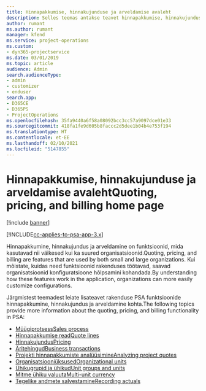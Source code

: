 ```yaml
---
title: Hinnapakkumise, hinnakujunduse ja arveldamise avaleht
description: Selles teemas antakse teavet hinnapakkumise, hinnakujunduse ja arveldamise kohta.
author: rumant
ms.author: rumant
manager: kfend
ms.service: project-operations
ms.custom:
- dyn365-projectservice
ms.date: 03/01/2019
ms.topic: article
audience: Admin
search.audienceType:
- admin
- customizer
- enduser
search.app:
- D365CE
- D365PS
- ProjectOperations
ms.openlocfilehash: 35fa9440a6f58a08092bcc3cc57a9097dce01e33
ms.sourcegitcommit: 418fa1fe9d605b8faccc2d5dee1b04b4e753f194
ms.translationtype: HT
ms.contentlocale: et-EE
ms.lasthandoff: 02/10/2021
ms.locfileid: "5147855"
---
```

# <a name="quoting-pricing-and-billing-home-page"></a><span data-ttu-id="09dcf-103">Hinnapakkumise, hinnakujunduse ja arveldamise avaleht</span><span class="sxs-lookup"><span data-stu-id="09dcf-103">Quoting, pricing, and billing home page</span></span>

[!include [banner](../includes/psa-now-project-operations.md)]

[!INCLUDE[cc-applies-to-psa-app-3.x](../includes/cc-applies-to-psa-app-3x.md)]

<span data-ttu-id="09dcf-104">Hinnapakkumine, hinnakujundus ja arveldamine on funktsioonid, mida kasutavad nii väikesed kui ka suured organisatsioonid.</span><span class="sxs-lookup"><span data-stu-id="09dcf-104">Quoting, pricing, and billing are features that are used by both small and large organizations.</span></span> <span data-ttu-id="09dcf-105">Kui mõistate, kuidas need funktsioonid rakenduses töötavad, saavad organisatsioonid konfiguratsioone hõlpsamini kohandada.</span><span class="sxs-lookup"><span data-stu-id="09dcf-105">By understanding how these features work in the application, organizations can more easily customize configurations.</span></span>

<span data-ttu-id="09dcf-106">Järgmistest teemadest leiate lisateavet rakenduse PSA funktsioonide hinnapakkumine, hinnakujundus ja arveldamine kohta.</span><span class="sxs-lookup"><span data-stu-id="09dcf-106">The following topics provide more information about the quoting, pricing, and billing functionality in PSA:</span></span>

- [<span data-ttu-id="09dcf-107">Müügiprotsess</span><span class="sxs-lookup"><span data-stu-id="09dcf-107">Sales process</span></span>](basic-sales-process.md)
- [<span data-ttu-id="09dcf-108">Hinnapakkumise read</span><span class="sxs-lookup"><span data-stu-id="09dcf-108">Quote lines</span></span>](basic-quote-lines.md)
- [<span data-ttu-id="09dcf-109">Hinnakujundus</span><span class="sxs-lookup"><span data-stu-id="09dcf-109">Pricing</span></span>](basic-pricing.md)
- [<span data-ttu-id="09dcf-110">Äritehingud</span><span class="sxs-lookup"><span data-stu-id="09dcf-110">Business transactions</span></span>](basic-business-transactions.md)
- [<span data-ttu-id="09dcf-111">Projekti hinnapakkumiste analüüsimine</span><span class="sxs-lookup"><span data-stu-id="09dcf-111">Analyzing project quotes</span></span>](basic-analyzing-quotes.md)
- [<span data-ttu-id="09dcf-112">Organisatsiooniüksused</span><span class="sxs-lookup"><span data-stu-id="09dcf-112">Organizational units</span></span>](advanced-organizational.md)
- [<span data-ttu-id="09dcf-113">Ühikugrupid ja ühikud</span><span class="sxs-lookup"><span data-stu-id="09dcf-113">Unit groups and units</span></span>](advanced-units.md)
- [<span data-ttu-id="09dcf-114">Mitme ühiku valuuta</span><span class="sxs-lookup"><span data-stu-id="09dcf-114">Multi-unit currency</span></span>](advanced-currency.md)
- [<span data-ttu-id="09dcf-115">Tegelike andmete salvestamine</span><span class="sxs-lookup"><span data-stu-id="09dcf-115">Recording actuals</span></span>](advanced-actuals.md)
